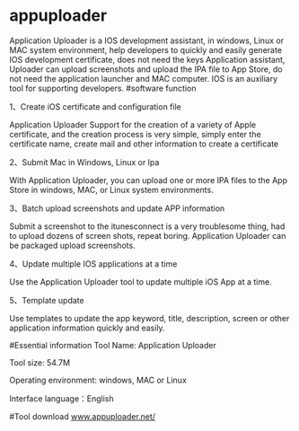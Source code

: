 # appuploader
Application Uploader is a IOS development assistant, in windows, Linux or MAC system environment, help developers to quickly and easily generate IOS development certificate, does not need the keys Application assistant, Uploader can upload screenshots and upload the IPA file to App Store, do not need the application launcher and MAC computer. IOS is an auxiliary tool for supporting developers.
#software function

1、Create iOS certificate and configuration file

Application Uploader Support for the creation of a variety of Apple certificate, and the creation process is very simple, simply enter the certificate name, create mail and other information to create a certificate

2、Submit Mac in Windows, Linux or Ipa

With Application Uploader, you can upload one or more IPA files to the App Store in windows, MAC, or Linux system environments.

3、Batch upload screenshots and update APP information

Submit a screenshot to the itunesconnect is a very troublesome thing, had to upload dozens of screen shots, repeat boring. Application Uploader can be packaged upload screenshots.

4、Update multiple IOS applications at a time

Use the Application Uploader tool to update multiple iOS App at a time.

5、Template update

Use templates to update the app keyword, title, description, screen or other application information quickly and easily.

#Essential information
Tool Name: Application Uploader

Tool size: 54.7M

Operating environment: windows, MAC or Linux

Interface language：English

#Tool download
www.appuploader.net/
